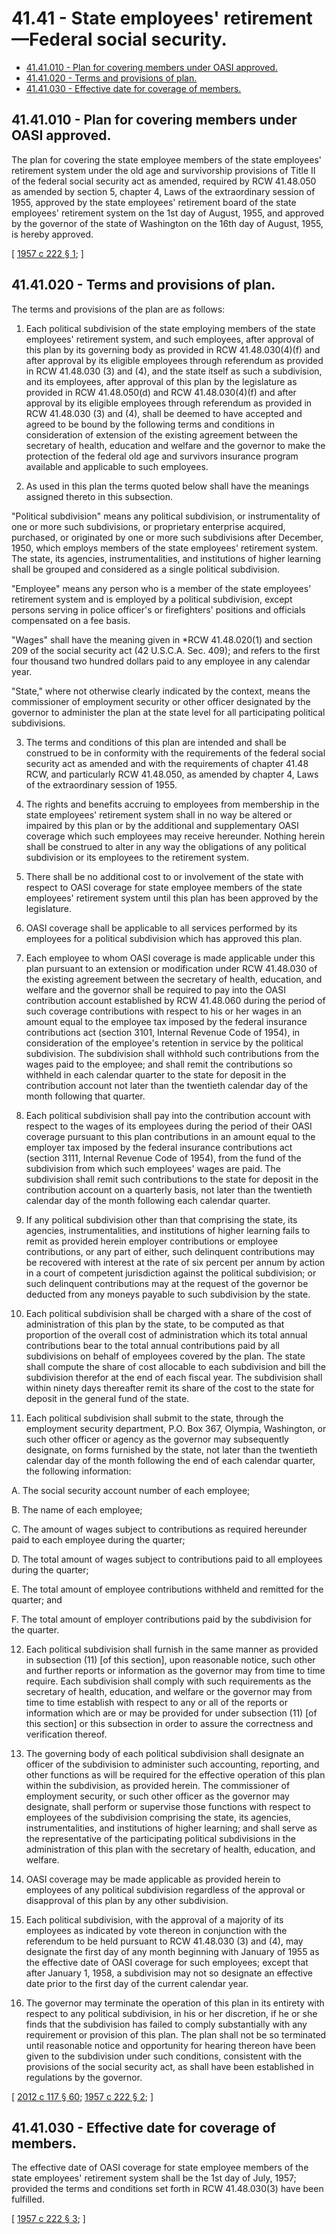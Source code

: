 # 41.41 - State employees' retirement—Federal social security.
* [41.41.010 - Plan for covering members under OASI approved.](#4141010---plan-for-covering-members-under-oasi-approved)
* [41.41.020 - Terms and provisions of plan.](#4141020---terms-and-provisions-of-plan)
* [41.41.030 - Effective date for coverage of members.](#4141030---effective-date-for-coverage-of-members)
## 41.41.010 - Plan for covering members under OASI approved.
The plan for covering the state employee members of the state employees' retirement system under the old age and survivorship provisions of Title II of the federal social security act as amended, required by RCW 41.48.050 as amended by section 5, chapter 4, Laws of the extraordinary session of 1955, approved by the state employees' retirement board of the state employees' retirement system on the 1st day of August, 1955, and approved by the governor of the state of Washington on the 16th day of August, 1955, is hereby approved.

\[ [1957 c 222 § 1](https://leg.wa.gov/CodeReviser/documents/sessionlaw/1957c222.pdf?cite=1957%20c%20222%20§%201); \]

## 41.41.020 - Terms and provisions of plan.
The terms and provisions of the plan are as follows:

1. Each political subdivision of the state employing members of the state employees' retirement system, and such employees, after approval of this plan by its governing body as provided in RCW 41.48.030(4)(f) and after approval by its eligible employees through referendum as provided in RCW 41.48.030 (3) and (4), and the state itself as such a subdivision, and its employees, after approval of this plan by the legislature as provided in RCW 41.48.050(d) and RCW 41.48.030(4)(f) and after approval by its eligible employees through referendum as provided in RCW 41.48.030 (3) and (4), shall be deemed to have accepted and agreed to be bound by the following terms and conditions in consideration of extension of the existing agreement between the secretary of health, education and welfare and the governor to make the protection of the federal old age and survivors insurance program available and applicable to such employees.

2. As used in this plan the terms quoted below shall have the meanings assigned thereto in this subsection.

"Political subdivision" means any political subdivision, or instrumentality of one or more such subdivisions, or proprietary enterprise acquired, purchased, or originated by one or more such subdivisions after December, 1950, which employs members of the state employees' retirement system. The state, its agencies, instrumentalities, and institutions of higher learning shall be grouped and considered as a single political subdivision.

"Employee" means any person who is a member of the state employees' retirement system and is employed by a political subdivision, except persons serving in police officer's or firefighters' positions and officials compensated on a fee basis.

"Wages" shall have the meaning given in *RCW 41.48.020(1) and section 209 of the social security act (42 U.S.C.A. Sec. 409); and refers to the first four thousand two hundred dollars paid to any employee in any calendar year.

"State," where not otherwise clearly indicated by the context, means the commissioner of employment security or other officer designated by the governor to administer the plan at the state level for all participating political subdivisions.

3. The terms and conditions of this plan are intended and shall be construed to be in conformity with the requirements of the federal social security act as amended and with the requirements of chapter 41.48 RCW, and particularly RCW 41.48.050, as amended by chapter 4, Laws of the extraordinary session of 1955.

4. The rights and benefits accruing to employees from membership in the state employees' retirement system shall in no way be altered or impaired by this plan or by the additional and supplementary OASI coverage which such employees may receive hereunder. Nothing herein shall be construed to alter in any way the obligations of any political subdivision or its employees to the retirement system.

5. There shall be no additional cost to or involvement of the state with respect to OASI coverage for state employee members of the state employees' retirement system until this plan has been approved by the legislature.

6. OASI coverage shall be applicable to all services performed by its employees for a political subdivision which has approved this plan.

7. Each employee to whom OASI coverage is made applicable under this plan pursuant to an extension or modification under RCW 41.48.030 of the existing agreement between the secretary of health, education, and welfare and the governor shall be required to pay into the OASI contribution account established by RCW 41.48.060 during the period of such coverage contributions with respect to his or her wages in an amount equal to the employee tax imposed by the federal insurance contributions act (section 3101, Internal Revenue Code of 1954), in consideration of the employee's retention in service by the political subdivision. The subdivision shall withhold such contributions from the wages paid to the employee; and shall remit the contributions so withheld in each calendar quarter to the state for deposit in the contribution account not later than the twentieth calendar day of the month following that quarter.

8. Each political subdivision shall pay into the contribution account with respect to the wages of its employees during the period of their OASI coverage pursuant to this plan contributions in an amount equal to the employer tax imposed by the federal insurance contributions act (section 3111, Internal Revenue Code of 1954), from the fund of the subdivision from which such employees' wages are paid. The subdivision shall remit such contributions to the state for deposit in the contribution account on a quarterly basis, not later than the twentieth calendar day of the month following each calendar quarter.

9. If any political subdivision other than that comprising the state, its agencies, instrumentalities, and institutions of higher learning fails to remit as provided herein employer contributions or employee contributions, or any part of either, such delinquent contributions may be recovered with interest at the rate of six percent per annum by action in a court of competent jurisdiction against the political subdivision; or such delinquent contributions may at the request of the governor be deducted from any moneys payable to such subdivision by the state.

10. Each political subdivision shall be charged with a share of the cost of administration of this plan by the state, to be computed as that proportion of the overall cost of administration which its total annual contributions bear to the total annual contributions paid by all subdivisions on behalf of employees covered by the plan. The state shall compute the share of cost allocable to each subdivision and bill the subdivision therefor at the end of each fiscal year. The subdivision shall within ninety days thereafter remit its share of the cost to the state for deposit in the general fund of the state.

11. Each political subdivision shall submit to the state, through the employment security department, P.O. Box 367, Olympia, Washington, or such other officer or agency as the governor may subsequently designate, on forms furnished by the state, not later than the twentieth calendar day of the month following the end of each calendar quarter, the following information:

A. The social security account number of each employee;

B. The name of each employee;

C. The amount of wages subject to contributions as required hereunder paid to each employee during the quarter;

D. The total amount of wages subject to contributions paid to all employees during the quarter;

E. The total amount of employee contributions withheld and remitted for the quarter; and

F. The total amount of employer contributions paid by the subdivision for the quarter.

12. Each political subdivision shall furnish in the same manner as provided in subsection (11) [of this section], upon reasonable notice, such other and further reports or information as the governor may from time to time require. Each subdivision shall comply with such requirements as the secretary of health, education, and welfare or the governor may from time to time establish with respect to any or all of the reports or information which are or may be provided for under subsection (11) [of this section] or this subsection in order to assure the correctness and verification thereof.

13. The governing body of each political subdivision shall designate an officer of the subdivision to administer such accounting, reporting, and other functions as will be required for the effective operation of this plan within the subdivision, as provided herein. The commissioner of employment security, or such other officer as the governor may designate, shall perform or supervise those functions with respect to employees of the subdivision comprising the state, its agencies, instrumentalities, and institutions of higher learning; and shall serve as the representative of the participating political subdivisions in the administration of this plan with the secretary of health, education, and welfare.

14. OASI coverage may be made applicable as provided herein to employees of any political subdivision regardless of the approval or disapproval of this plan by any other subdivision.

15. Each political subdivision, with the approval of a majority of its employees as indicated by vote thereon in conjunction with the referendum to be held pursuant to RCW 41.48.030 (3) and (4), may designate the first day of any month beginning with January of 1955 as the effective date of OASI coverage for such employees; except that after January 1, 1958, a subdivision may not so designate an effective date prior to the first day of the current calendar year.

16. The governor may terminate the operation of this plan in its entirety with respect to any political subdivision, in his or her discretion, if he or she finds that the subdivision has failed to comply substantially with any requirement or provision of this plan. The plan shall not be so terminated until reasonable notice and opportunity for hearing thereon have been given to the subdivision under such conditions, consistent with the provisions of the social security act, as shall have been established in regulations by the governor.

\[ [2012 c 117 § 60](https://lawfilesext.leg.wa.gov/biennium/2011-12/Pdf/Bills/Session%20Laws/Senate/6095.SL.pdf?cite=2012%20c%20117%20§%2060); [1957 c 222 § 2](https://leg.wa.gov/CodeReviser/documents/sessionlaw/1957c222.pdf?cite=1957%20c%20222%20§%202); \]

## 41.41.030 - Effective date for coverage of members.
The effective date of OASI coverage for state employee members of the state employees' retirement system shall be the 1st day of July, 1957; provided the terms and conditions set forth in RCW 41.48.030(3) have been fulfilled.

\[ [1957 c 222 § 3](https://leg.wa.gov/CodeReviser/documents/sessionlaw/1957c222.pdf?cite=1957%20c%20222%20§%203); \]

